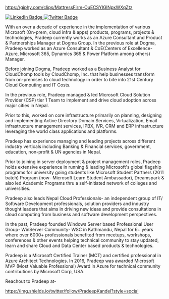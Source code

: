 https://giphy.com/clips/MattressFirm-OuECSYlGINpxWXqZtz

<div id="badges">
  <a href="https://www.linkedin.com/in/pradeepkandel">
    <img src="https://img.shields.io/badge/LinkedIn-blue?style=for-the-badge&logo=linkedin&logoColor=white" alt="LinkedIn Badge"/>
  </a>
  <a href="https://twitter.com/PradeepKandel">
    <img src="https://img.shields.io/badge/Twitter-blue?style=for-the-badge&logo=twitter&logoColor=white" alt="Twitter Badge"/>
  </a>
</div>

With an over a decade of experience in the implementation of various Microsoft (On-prem, cloud infra & apps) products, programs, projects & technologies, Pradeep currently works as an Azure Consultant and Product & Partnerships Manager at Dogma Group. In the previous role at Dogma, Pradeep worked as an Azure Consultant & CoE(Centers of Excellence- Azure, Microsoft 365, Dynamics 365 & Power Platform among others) Manager. 

Before joining Dogma, Pradeep worked as a Business Analyst for CloudChomp tools by CloudChomp, Inc. that help businesses transform from on-premises to cloud technology in order to bite into 21st Century Cloud Computing and IT Costs.

In the previous role, Pradeep managed & led Microsoft Cloud Solution Provider (CSP) tier 1 Team to implement and drive cloud adoption across major cities in Nepal.

Prior to this, worked on core infrastructure primarily on planning, designing and implementing Active Directory Domain Services, Virtualization, Email infrastructure management services, IPBX, IVR, CRM and ERP infrastructure leveraging the world class applications and platforms. 

Pradeep has experience managing and leading projects across different industry verticals including Banking & Financial services, government, education, non-profit & UN agencies in Nepal.

Prior to joining in server deployment & project management roles, Pradeep holds extensive experience in running & leading Microsoft's global flagship programs for university going students like Microsoft Student Partners (2011 batch) Program (now- Microsoft Learn Student Ambassador), Dreamspark & also led Academic Programs thru a self-initiated network of colleges and universities. 

Pradeep also leads Nepal Cloud Professionals- an independent group of IT/ Software Development professionals, solution providers and industry thought leaders that aims in driving new ideas and provide consultations in cloud computing from business and software development perspectives. 

In the past, Pradeep founded Windows Server based Professional User Group- WinServer Community- WSC  in Kathmandu, Nepal for 6+ years where over 6000+ professionals benefited from meetups, workshops, conferences & other events helping technical community to stay updated, learn and share Cloud and Data Center based products & technologies. 

Pradeep is a Microsoft Certified Trainer (MCT) and certified professional in Azure Architect Technologies. In 2016, Pradeep was awarded Microsoft MVP (Most Valuable Professional) Award in Azure for technical community contributions by Microsoft Corp, USA. 

Reachout to Pradeep at- 

https://img.shields.io/twitter/follow/PradeepKandel?style=social

